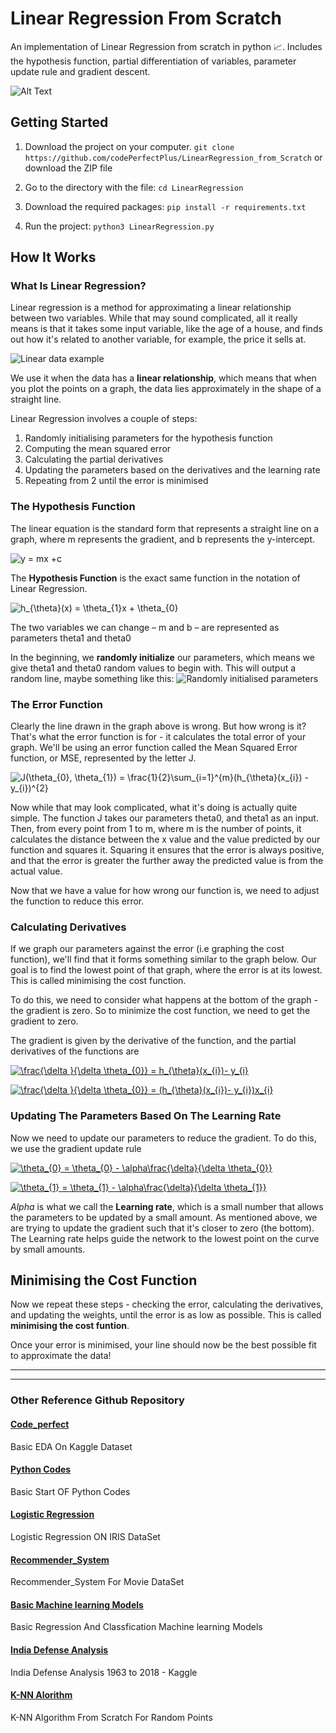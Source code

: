 # Linear Regression From Scratch

An implementation of Linear Regression from scratch in python 📈. Includes the hypothesis function, partial differentiation of variables, parameter update rule and gradient descent.

![Alt Text](https://media.giphy.com/media/61Sc3phUb04PW9R3aq/giphy.gif)


## Getting Started

1. Download the project on your computer.
`
git clone https://github.com/codePerfectPlus/LinearRegression_from_Scratch
`
or download the ZIP file

2. Go to the directory with the file: ``` cd LinearRegression ```

3. Download the required packages: ``` pip install -r requirements.txt ```

4. Run the project: ``` python3 LinearRegression.py ```


## How It Works

### What Is Linear Regression?

Linear regression is a method for approximating a linear relationship between two variables. While that may sound 
complicated, all it really means is that it takes some input variable, like the age of a house, and finds out how 
it's related to another variable, for example, the price it sells at. 

![Linear data example](https://github.com/sarvasvkulpati/LinearRegression/blob/master/images/lr1.jpg)

We use it when the data has a **linear relationship**, which means that when you plot the points on a graph, the
data lies approximately in the shape of a straight line.

Linear Regression involves a couple of steps:
1. Randomly initialising parameters for the hypothesis function
2. Computing the mean squared error
3. Calculating the partial derivatives
4. Updating the parameters based on the derivatives and the learning rate
5. Repeating from 2 until the error is minimised

### The Hypothesis Function
The linear equation is the standard form that represents a straight line on a graph, where m represents the gradient,
and b represents the y-intercept.

<img src="https://latex.codecogs.com/svg.latex?y&space;=&space;mx&space;&plus;c" title="y = mx +c" />

The **Hypothesis Function** is the exact same function in the notation of Linear Regression.

<img src="https://latex.codecogs.com/svg.latex?h_{\theta}(x)&space;=&space;\theta_{1}x&space;&plus;&space;\theta_{0}" title="h_{\theta}(x) = \theta_{1}x + \theta_{0}" />

The two variables we can change – m and b – are represented as parameters theta1 and theta0

In the beginning, we **randomly initialize** our parameters, which means we give theta1 and theta0 random values
to begin with. This will output a random line, maybe something like this:
![Randomly initialised parameters](https://github.com/sarvasvkulpati/LinearRegression/blob/master/images/lr4.jpg)

### The Error Function
Clearly the line drawn in the graph above is wrong. But how wrong is it? That's what the error function is for - it 
calculates the total error of your graph.
We'll be using an error function called the Mean Squared Error function, or MSE, represented by the letter J.

<img src="https://latex.codecogs.com/svg.latex?J(\theta_{0},&space;\theta_{1})&space;=&space;\frac{1}{2}\sum_{i=1}^{m}(h_{\theta}(x_{i})&space;-&space;y_{i})^{2}" title="J(\theta_{0}, \theta_{1}) = \frac{1}{2}\sum_{i=1}^{m}(h_{\theta}(x_{i}) - y_{i})^{2}" />

Now while that may look complicated, what it's doing is actually quite simple. The function J takes our parameters 
theta0, and theta1 as an input. Then, from every point from 1 to m, where m is the number of points, it calculates 
the distance between the x value and the value predicted by our function and squares it. Squaring it ensures that 
the error is always positive, and that the error is greater the further away the predicted value is from the actual
value.

Now that we have a value for how wrong our function is, we need to adjust the function to reduce this error.

### Calculating Derivatives

If we graph our parameters against the error (i.e graphing the cost function), we'll find that it forms something similar to the graph below. Our goal is to find the lowest point of that graph, where the error is at its lowest. This is called minimising the cost function.

To do this, we need to consider what happens at the bottom of the graph - the gradient is zero. So to minimize the cost function, we need to get the gradient to zero.

The gradient is given by the derivative of the function, and the partial derivatives of the functions are

<a href="https://www.codecogs.com/eqnedit.php?latex=\frac{\delta&space;}{\delta&space;\theta_{0}}&space;=&space;h_{\theta}(x_{i})-&space;y_{i}" target="_blank"><img src="https://latex.codecogs.com/svg.latex?\frac{\delta&space;}{\delta&space;\theta_{0}}&space;=&space;h_{\theta}(x_{i})-&space;y_{i}" title="\frac{\delta }{\delta \theta_{0}} = h_{\theta}(x_{i})- y_{i}" /></a>

<a href="https://www.codecogs.com/eqnedit.php?latex=\frac{\delta&space;}{\delta&space;\theta_{0}}&space;=&space;(h_{\theta}(x_{i})-&space;y_{i})x_{i}" target="_blank"><img src="https://latex.codecogs.com/svg.latex?\frac{\delta&space;}{\delta&space;\theta_{0}}&space;=&space;(h_{\theta}(x_{i})-&space;y_{i})x_{i}" title="\frac{\delta }{\delta \theta_{0}} = (h_{\theta}(x_{i})- y_{i})x_{i}" /></a>

### Updating The Parameters Based On The Learning Rate

Now we need to update our parameters to reduce the gradient. To do this, we use the gradient update rule

<a href="https://www.codecogs.com/eqnedit.php?latex=\theta_{0}&space;=&space;\theta_{0}&space;-&space;\alpha\frac{\delta}{\delta&space;\theta_{0}}" target="_blank"><img src="https://latex.codecogs.com/svg.latex?\theta_{0}&space;=&space;\theta_{0}&space;-&space;\alpha\frac{\delta}{\delta&space;\theta_{0}}" title="\theta_{0} = \theta_{0} - \alpha\frac{\delta}{\delta \theta_{0}}" /></a>

<a href="https://www.codecogs.com/eqnedit.php?latex=\theta_{1}&space;=&space;\theta_{1}&space;-&space;\alpha\frac{\delta}{\delta&space;\theta_{1}}" target="_blank"><img src="https://latex.codecogs.com/svg.latex?\theta_{1}&space;=&space;\theta_{1}&space;-&space;\alpha\frac{\delta}{\delta&space;\theta_{1}}" title="\theta_{1} = \theta_{1} - \alpha\frac{\delta}{\delta \theta_{1}}" /></a>

*Alpha* is what we call the **Learning rate**, which is a small number that allows the parameters to be updated by a small amount. As mentioned above, we are trying to update the gradient such that it's closer to zero (the bottom). The Learning rate helps guide the network to the lowest point on the curve by small amounts.


## Minimising the Cost Function
Now we repeat these steps - checking the error, calculating the derivatives, and updating the weights, until the error is as low as possible. This is called **minimising the cost funtion**.

Once your error is minimised, your line should now be the best possible fit to approximate the data!


------------
----
### Other Reference Github Repository

#### [Code_perfect](https://codeperfectplus.github.io/codes_perfect/)
Basic EDA On Kaggle Dataset
#### [Python Codes](https://codeperfectplus.github.io/python-codes/)
Basic Start OF Python Codes
#### [Logistic Regression](https://codeperfectplus.github.io/Logistic-Regression-From-Scratch-on-IRIS-Dataset/)
Logistic Regression ON IRIS DataSet
#### [Recommender_System](https://codeperfectplus.github.io/Recommender-Systems-Test/)
Recommender_System For Movie DataSet
#### [Basic Machine learning Models](https://codeperfectplus.github.io/Basic-Machine-Learning-Models/)
Basic Regression And Classfication Machine learning Models
#### [India Defense Analysis](https://codeperfectplus.github.io/Military-Expend-1963-to-2018-India-compare-to-world/)
India Defense Analysis 1963 to 2018 - Kaggle
#### [K-NN Alorithm](https://codeperfectplus.github.io/K-NN-Algorithm-From-Scratch/)
K-NN Algorithm From Scratch For Random Points
